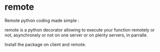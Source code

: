 # remote
Remote python coding made simple :

remote is a python decorator allowing to execute your function remotely or not, asynchronely or not on one server or  on plenty servers, in parralle.


Install the package on client and remote.


